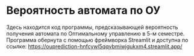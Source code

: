 # Вероятность автомата по ОУ

Здесь находится код программы, предсказывающей вероятность получения автомата по Оптимальному управлению в 5-м семестре.
Программа обернута с помощью фреймворка Streamlit и доступна по ссылке:
https://ouprediction-hnfcywl5qqvbmiwjgukxm4.streamlit.app/

